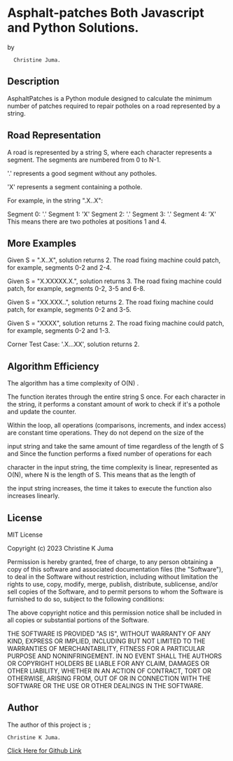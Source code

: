 # Asphalt-patches Both Javascript and Python Solutions.
by
    
      Christine Juma.  
## Description

AsphaltPatches is a Python module designed to calculate the minimum number of patches required to repair potholes on a road represented by a string.

## Road Representation

A road is represented by a string S, where each character represents a segment. The segments are numbered from 0 to N-1.

'.' represents a good segment without any potholes.

'X' represents a segment containing a pothole.

For example, in the string ".X..X":

Segment 0: '.'
Segment 1: 'X'
Segment 2: '.'
Segment 3: '.'
Segment 4: 'X'
This means there are two potholes at positions 1 and 4.


## More Examples
Given S = ".X..X", solution returns 2. The road fixing machine could patch, for example, segments 0-2 and 2-4.

Given S = "X.XXXXX.X.", solution returns 3. The road fixing machine could patch, for example, segments 0-2, 3-5 and 6-8.

Given S = "XX.XXX..", solution returns 2. The road fixing machine could patch, for example, segments 0-2 and 3-5.

Given S = "XXXX", solution returns 2. The road fixing machine could patch, for example, segments 0-2 and 1-3.

Corner Test Case: '.X...XX', solution returns 2.

## Algorithm Efficiency

The algorithm has a time complexity of O(N) .

The function iterates through the entire string S once. For each character in the string, it performs a constant amount of work to check if it's a pothole and update the counter.

Within the loop, all operations (comparisons, increments, and index access) are constant time operations. They do not depend on the size of the 

input string and take the same amount of time regardless of the length of S and Since the function performs a fixed number of operations for each

character in the input string, the time complexity is linear, represented as O(N), where N is the length of S. This means that as the length of 

the input string increases, the time it takes to execute the function also increases linearly.

## License

MIT License

Copyright (c) 2023 Christine K Juma

Permission is hereby granted, free of charge, to any person obtaining a copy
of this software and associated documentation files (the "Software"), to deal
in the Software without restriction, including without limitation the rights
to use, copy, modify, merge, publish, distribute, sublicense, and/or sell
copies of the Software, and to permit persons to whom the Software is
furnished to do so, subject to the following conditions:

The above copyright notice and this permission notice shall be included in all
copies or substantial portions of the Software.

THE SOFTWARE IS PROVIDED "AS IS", WITHOUT WARRANTY OF ANY KIND, EXPRESS OR
IMPLIED, INCLUDING BUT NOT LIMITED TO THE WARRANTIES OF MERCHANTABILITY,
FITNESS FOR A PARTICULAR PURPOSE AND NONINFRINGEMENT. IN NO EVENT SHALL THE
AUTHORS OR COPYRIGHT HOLDERS BE LIABLE FOR ANY CLAIM, DAMAGES OR OTHER
LIABILITY, WHETHER IN AN ACTION OF CONTRACT, TORT OR OTHERWISE, ARISING FROM,
OUT OF OR IN CONNECTION WITH THE SOFTWARE OR THE USE OR OTHER DEALINGS IN THE
SOFTWARE.

## Author

The author of this project is ;

    Christine K Juma.


[Click Here for Github Link](https://github.com/christine-M9)